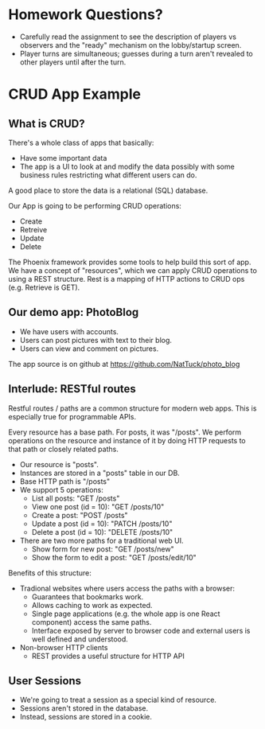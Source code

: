 
# Homework Questions?

 - Carefully read the assignment to see
   the description of players vs observers
   and the "ready" mechanism on the lobby/startup
   screen.
 - Player turns are simultaneous; guesses during
   a turn aren't revealed to other players until
   after the turn.

# CRUD App Example

## What is CRUD?

There's a whole class of apps that basically:

 - Have some important data
 - The app is a UI to look at and modify the data
   possibly with some business rules restricting
   what different users can do.
   
A good place to store the data is a relational (SQL)
database.

Our App is going to be performing CRUD operations:

 - Create
 - Retreive
 - Update
 - Delete

The Phoenix framework provides some tools to help 
build this sort of app. We have a concept of 
"resources", which we can apply CRUD operations to 
using a REST structure. Rest is a mapping of HTTP
actions to CRUD ops (e.g. Retrieve is GET).

## Our demo app: PhotoBlog

 - We have users with accounts.
 - Users can post pictures with text to their
   blog.
 - Users can view and comment on pictures.

The app source is on github at
https://github.com/NatTuck/photo_blog

## Interlude: RESTful routes

Restful routes / paths are a common structure for
modern web apps. This is especially true for
programmable APIs.

Every resource has a base path. For posts, it
was "/posts". We perform operations on the resource
and instance of it by doing HTTP requests to that
path or closely related paths.

 - Our resource is "posts".
 - Instances are stored in a "posts" table in
   our DB.
 - Base HTTP path is "/posts"
 - We support 5 operations:
   - List all posts: "GET /posts"
   - View one post (id = 10): "GET /posts/10"
   - Create a post: "POST /posts"
   - Update a post (id = 10): "PATCH /posts/10"
   - Delete a post (id = 10): "DELETE /posts/10"
 - There are two more paths for a traditional
   web UI.
   - Show form for new post: "GET /posts/new"
   - Show the form to edit a post: "GET /posts/edit/10"
   
Benefits of this structure:

 - Tradional websites where users access the paths with
   a browser:
   - Guarantees that bookmarks work.
   - Allows caching to work as expected.
   - Single page applications (e.g. the whole app is 
     one React component) access the same paths.
   - Interface exposed by server to browser code and
     external users is well defined and understood.
 - Non-browser HTTP clients
   - REST provides a useful structure for HTTP API

## User Sessions

 - We're going to treat a session as a special
   kind of resource.
 - Sessions aren't stored in the database.
 - Instead, sessions are stored in a cookie.





















